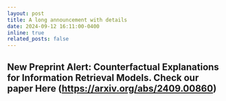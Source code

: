 ```yaml
---
layout: post
title: A long announcement with details
date: 2024-09-12 16:11:00-0400
inline: true
related_posts: false
---
```


New Preprint Alert: Counterfactual Explanations for Information Retrieval Models. Check our paper Here (https://arxiv.org/abs/2409.00860)
---

